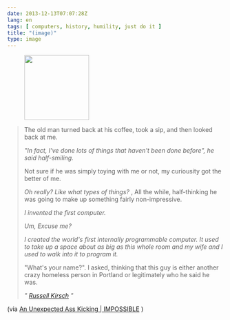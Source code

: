 ```yaml
---
date: 2013-12-13T07:07:28Z
lang: en
tags: [ computers, history, humility, just do it ]
title: "(image)"
type: image
---
```


<figure>
<a
href="https://hugo.ferreira.cc/the-old-man-turned-back-at-his-coffee-took-a-sip/attachment/274/"
rel="attachment"><img
src="/wp-content/uploads/2013/12/tumblr_mxqv4h20i61qz82meo1_500-150x150.jpg"
width="150" height="150" /></a></figure>

> The old man turned back at his coffee, took a sip, and then looked
> back at me.
>
> *"In fact, I've done lots of things that haven't been done before", he
> said half-smiling.*
>
> Not sure if he was simply toying with me or not, my curiousity got the
> better of me.
>
> *Oh really? Like what types of things?* , All the while, half-thinking
> he was going to make up something fairly non-impressive.
>
> *I invented the first computer.*
>
> *Um, Excuse me?*
>
> *I created the world's first internally programmable computer. It used
> to take up a space about as big as this whole room and my wife and I
> used to walk into it to program it.*
>
> "What's your name?". I asked, thinking that this guy is either another
> crazy homeless person in Portland or legitimately who he said he was.
>
> *" [Russell Kirsch](https://www.google.com/search?q=russell+kirsch) "*

(via [An Unexpected Ass Kicking  | 
IMPOSSIBLE](http://impossiblehq.com/an-unexpected-ass-kicking) )

